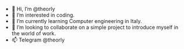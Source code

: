- 👋 Hi, I’m @theorly
- 👀 I’m interested in coding. 
- 🌱 I’m currently learning Computer engineering in Italy. 
- 💞️ I’m looking to collaborate on a simple project to introduce myself in the world of work.
- 📫 Telegram @theorly

<!---
theorly/theorly is a ✨ special ✨ repository because its `README.md` (this file) appears on your GitHub profile.
You can click the Preview link to take a look at your changes.
--->
